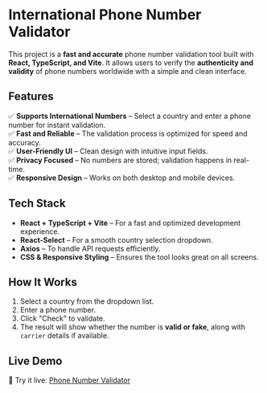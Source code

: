 # **International Phone Number Validator**  

This project is a **fast and accurate** phone number validation tool built with **React, TypeScript, and Vite**. It allows users to verify the **authenticity and validity** of phone numbers worldwide with a simple and clean interface.  

## **Features**  
✅ **Supports International Numbers** – Select a country and enter a phone number for instant validation.  
✅ **Fast and Reliable** – The validation process is optimized for speed and accuracy.  
✅ **User-Friendly UI** – Clean design with intuitive input fields.  
✅ **Privacy Focused** – No numbers are stored; validation happens in real-time.  
✅ **Responsive Design** – Works on both desktop and mobile devices.  

## **Tech Stack**  
- **React + TypeScript + Vite** – For a fast and optimized development experience.  
- **React-Select** – For a smooth country selection dropdown.  
- **Axios** – To handle API requests efficiently.  
- **CSS & Responsive Styling** – Ensures the tool looks great on all screens.  

## **How It Works**  
1. Select a country from the dropdown list.  
2. Enter a phone number.  
3. Click "Check" to validate.  
4. The result will show whether the number is **valid or fake**, along with `carrier` details if available.  

## **Live Demo**
🚀 Try it live: [Phone Number Validator](https://phone-number-vaidator.vercel.app/)

   

